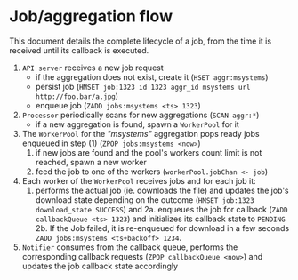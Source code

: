 # Job/aggregation flow

This document details the complete lifecycle of a job, from the time it is
received until its callback is executed.


1. `API server` receives a new job request
    - if the aggregation does not exist, create it (`HSET aggr:msystems`)
    - persist job (`HMSET job:1323 id 1323 aggr_id msystems url http://foo.bar/a.jpg`)
    - enqueue job (`ZADD jobs:msystems <ts> 1323`)
2. `Processor` periodically scans for new aggregations (`SCAN aggr:*`)
    - if a new aggregation is found, spawn a `WorkerPool` for it
3.  The `WorkerPool` for the _"msystems"_ aggregation pops ready jobs enqueued in
    step (1) (`ZPOP jobs:msystems <now>`)
      1. if new jobs are found and the pool's workers count limit is not reached,
        spawn a new worker
      2. feed the job to one of the workers (`workerPool.jobChan <- job`)
4. Each worker of the `WorkerPool` receives jobs and for each job it:
   1. performs the actual job (ie. downloads the file) and updates the job's
      download state depending on the outcome (`HMSET job:1323 download_state SUCCESS`) and
   2a. enqueues the job for callback (`ZADD callbackQueue <ts> 1323`) and initializes
      its callback state to `PENDING`
   2b. If the Job failed, it is re-enqueued for download in a few seconds
      `ZADD jobs:msystems <ts+backoff> 1234`.
5. `Notifier` consumes from the callback queue, performs the corresponding
   callback requests (`ZPOP callbackQueue <now>`) and updates the job callback state
   accordingly


